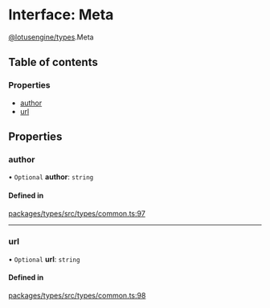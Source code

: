 # Interface: Meta

[@lotusengine/types](../wiki/@lotusengine.types).Meta

## Table of contents

### Properties

- [author](../wiki/@lotusengine.types.Meta#author)
- [url](../wiki/@lotusengine.types.Meta#url)

## Properties

### author

• `Optional` **author**: `string`

#### Defined in

[packages/types/src/types/common.ts:97](https://github.com/lotusengine/sdk/blob/fdb90a3/packages/types/src/types/common.ts#L97)

___

### url

• `Optional` **url**: `string`

#### Defined in

[packages/types/src/types/common.ts:98](https://github.com/lotusengine/sdk/blob/fdb90a3/packages/types/src/types/common.ts#L98)
